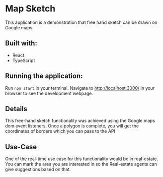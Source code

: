 # Map Sketch

This application is a demonstration that free hand sketch can be drawn on Google maps.

## Built with:

- React
- TypeScript

## Running the application:

Run `npm start` in your terminal. Navigate to <http://localhost:3000/> in your browser to see the development webpage.

## Details

This free-hand sketch functionality was achieved using the Google maps dom event listeners.
Once a polygon is complete, you will get the coordinates of borders which you can pass to the API

## Use-Case

One of the real-time use case for this functionality would be in real-estate. You can mark the area you are interested in so the Real-estate agents can give suggestions based on that.
